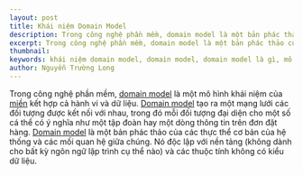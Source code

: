 ```yaml
---
layout: post
title: Khái niệm Domain Model
description: Trong công nghệ phần mềm, domain model là một bản phác thảo của các thực thể cơ bản của hệ thống và các mối quan hệ giữa chúng. Domain model tạo ra một mạng lưới các đối tượng được kết nối với nhau, trong đó mỗi đối tượng đại diện cho một số cá thể có ý nghĩa như một tập đoàn hay một dòng thông tin trên đơn đặt hàng.
excerpt: Trong công nghệ phần mềm, domain model là một bản phác thảo của các thực thể cơ bản của hệ thống và các mối quan hệ giữa chúng. Domain model tạo ra một mạng lưới các đối tượng được kết nối với nhau, trong đó mỗi đối tượng đại diện cho một số cá thể có ý nghĩa như một tập đoàn hay một dòng thông tin trên đơn đặt hàng.
thumbnail:
keywords: khái niệm domain model, domain model, domain model là gì, mô hình miền, mô hình domain model, tìm hiểu domain model
author: Nguyễn Trường Long
---
```


Trong công nghệ phần mềm, [domain model](https://nguyentruonglong.net/khai-niem-domain-model.html) là một mô hình khái niệm của [miền](https://vi.wikipedia.org/wiki/Mi%E1%BB%81n_(c%C3%B4ng_ngh%E1%BB%87_ph%E1%BA%A7n_m%E1%BB%81m)) kết hợp cả hành vi và dữ liệu. [Domain model](https://nguyentruonglong.net/khai-niem-domain-model.html) tạo ra một mạng lưới các đối tượng được kết nối với nhau, trong đó mỗi đối tượng đại diện cho một số cá thể có ý nghĩa như một tập đoàn hay một dòng thông tin trên đơn đặt hàng. [Domain model](https://nguyentruonglong.net/khai-niem-domain-model.html) là một bản phác thảo của các thực thể cơ bản của hệ thống và các mối quan hệ giữa chúng. Nó độc lập với nền tảng (không dành cho bất kỳ ngôn ngữ lập trình cụ thể nào) và các thuộc tính không có kiểu dữ liệu.

